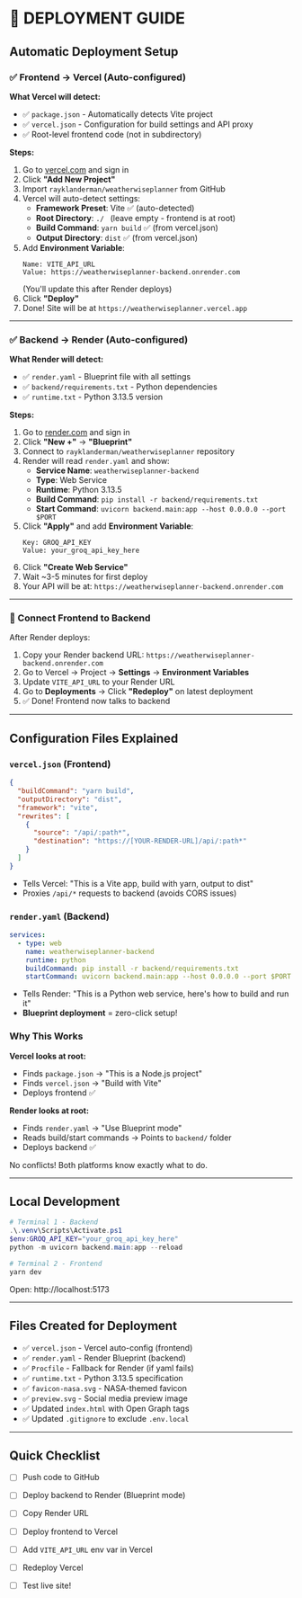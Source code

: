 # 🚀 DEPLOYMENT GUIDE

## Automatic Deployment Setup

### ✅ Frontend → Vercel (Auto-configured)

**What Vercel will detect:**
- ✅ `package.json` - Automatically detects Vite project
- ✅ `vercel.json` - Configuration for build settings and API proxy
- ✅ Root-level frontend code (not in subdirectory)

**Steps:**

1. Go to [vercel.com](https://vercel.com) and sign in
2. Click **"Add New Project"**
3. Import `rayklanderman/weatherwiseplanner` from GitHub
4. Vercel will auto-detect settings:
   - **Framework Preset**: Vite ✅ (auto-detected)
   - **Root Directory**: `./ ` (leave empty - frontend is at root)
   - **Build Command**: `yarn build` ✅ (from vercel.json)
   - **Output Directory**: `dist` ✅ (from vercel.json)
5. Add **Environment Variable**:
   ```
   Name: VITE_API_URL
   Value: https://weatherwiseplanner-backend.onrender.com
   ```
   (You'll update this after Render deploys)
6. Click **"Deploy"**
7. Done! Site will be at `https://weatherwiseplanner.vercel.app`

---

### ✅ Backend → Render (Auto-configured)

**What Render will detect:**
- ✅ `render.yaml` - Blueprint file with all settings
- ✅ `backend/requirements.txt` - Python dependencies
- ✅ `runtime.txt` - Python 3.13.5 version

**Steps:**

1. Go to [render.com](https://render.com) and sign in
2. Click **"New +"** → **"Blueprint"**
3. Connect to `rayklanderman/weatherwiseplanner` repository
4. Render will read `render.yaml` and show:
   - **Service Name**: `weatherwiseplanner-backend`
   - **Type**: Web Service
   - **Runtime**: Python 3.13.5
   - **Build Command**: `pip install -r backend/requirements.txt`
   - **Start Command**: `uvicorn backend.main:app --host 0.0.0.0 --port $PORT`
5. Click **"Apply"** and add **Environment Variable**:
   ```
   Key: GROQ_API_KEY
   Value: your_groq_api_key_here
   ```
6. Click **"Create Web Service"**
7. Wait ~3-5 minutes for first deploy
8. Your API will be at: `https://weatherwiseplanner-backend.onrender.com`

---

### 🔄 Connect Frontend to Backend

After Render deploys:

1. Copy your Render backend URL: `https://weatherwiseplanner-backend.onrender.com`
2. Go to Vercel → Project → **Settings** → **Environment Variables**
3. Update `VITE_API_URL` to your Render URL
4. Go to **Deployments** → Click **"Redeploy"** on latest deployment
5. ✅ Done! Frontend now talks to backend

---

## Configuration Files Explained

### `vercel.json` (Frontend)
```json
{
  "buildCommand": "yarn build",
  "outputDirectory": "dist",
  "framework": "vite",
  "rewrites": [
    {
      "source": "/api/:path*",
      "destination": "https://[YOUR-RENDER-URL]/api/:path*"
    }
  ]
}
```
- Tells Vercel: "This is a Vite app, build with yarn, output to dist"
- Proxies `/api/*` requests to backend (avoids CORS issues)

### `render.yaml` (Backend)
```yaml
services:
  - type: web
    name: weatherwiseplanner-backend
    runtime: python
    buildCommand: pip install -r backend/requirements.txt
    startCommand: uvicorn backend.main:app --host 0.0.0.0 --port $PORT
```
- Tells Render: "This is a Python web service, here's how to build and run it"
- **Blueprint deployment** = zero-click setup!

### Why This Works

**Vercel looks at root:**
- Finds `package.json` → "This is a Node.js project"
- Finds `vercel.json` → "Build with Vite"
- Deploys frontend ✅

**Render looks at root:**
- Finds `render.yaml` → "Use Blueprint mode"
- Reads build/start commands → Points to `backend/` folder
- Deploys backend ✅

No conflicts! Both platforms know exactly what to do.

---

## Local Development

```powershell
# Terminal 1 - Backend
.\.venv\Scripts\Activate.ps1
$env:GROQ_API_KEY="your_groq_api_key_here"
python -m uvicorn backend.main:app --reload

# Terminal 2 - Frontend
yarn dev
```

Open: http://localhost:5173

---

## Files Created for Deployment

- ✅ `vercel.json` - Vercel auto-config (frontend)
- ✅ `render.yaml` - Render Blueprint (backend)
- ✅ `Procfile` - Fallback for Render (if yaml fails)
- ✅ `runtime.txt` - Python 3.13.5 specification
- ✅ `favicon-nasa.svg` - NASA-themed favicon
- ✅ `preview.svg` - Social media preview image
- ✅ Updated `index.html` with Open Graph tags
- ✅ Updated `.gitignore` to exclude `.env.local`

---

## Quick Checklist

- [ ] Push code to GitHub
- [ ] Deploy backend to Render (Blueprint mode)
- [ ] Copy Render URL
- [ ] Deploy frontend to Vercel
- [ ] Add `VITE_API_URL` env var in Vercel
- [ ] Redeploy Vercel
- [ ] Test live site!

